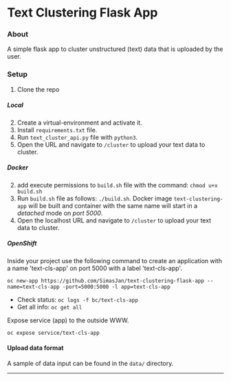 # Text Clustering Flask App

### About

A simple flask app to cluster unstructured (text) data that is uploaded by the user.


### Setup

1. Clone the repo

##### Local
2. Create a virtual-environment and activate it.
3. Install `requirements.txt` file.
4. Run `text_cluster_api.py` file with `python3`.
5. Open the URL and navigate to `/cluster` to upload your text data to cluster.

##### Docker
2. add execute permissions to `build.sh` file with the command: `chmod u+x build.sh`
3. Run `build.sh` file as follows: `./build.sh`. Docker image `text-clustering-app` will be built and container with the same name will start in a _detached_ mode on _port 5000_.
4. Open the localhost URL and navigate to `/cluster` to upload your text data to cluster.


##### OpenShift

Inside your project use the following command to create an application with a name 'text-cls-app' on port 5000 with a label 'text-cls-app'.

`oc new-app https://github.com/SimasJan/text-clustering-flask-app --name=text-cls-app -port=5000:5000 -l app=text-cls-app`

- Check status: `oc logs -f bc/text-cls-app`
- Get all info: `oc get all`

Expose service (app) to the outside WWW.

`oc expose service/text-cls-app`

#### Upload data format
A sample of data input can be found in the `data/` directory.

----
